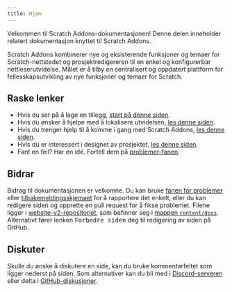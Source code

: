 ```yaml
---
title: Hjem
---
```


Velkommen til Scratch Addons-dokumentasjonen! Denne delen inneholder relatert dokumentasjon knyttet til Scratch Addons.

Scratch Addons kombinerer nye og eksisterende funksjoner og temaer for Scratch-nettstedet og prosjektredigereren til en enkel og konfigurerbar nettleserutvidelse. Målet er å tilby en sentralisert og oppdatert plattform for fellesskapsutvikling av nye funksjoner og temaer for Scratch.

## Raske lenker

- Hvis du ser på å lage en tillegg, [start på denne siden](develop/getting-started/creating-an-addon).
- Hvis du ønsker å hjelpe med å lokalisere utvidelsen, [les denne siden](localization/joining-the-localization-team).
- Hvis du trenger hjelp til å komme i gang med Scratch Addons, [les denne siden](getting-started/quick-start).
- Hvis du er interessert i designet av prosjektet, [les denne siden](reference/design).
- Fant en feil? Har en idé. Fortell dem på [problemer-fanen](https://github.com/ScratchAddons/ScratchAddons/issues).

## Bidrar

Bidrag til dokumentasjonen er velkomne. Du kan bruke [fanen for problemer](https://github.com/ScratchAddons/website-v2/issues) eller [tilbakemeldingsskjemaet](../feedback) for å rapportere det enkelt, eller du kan redigere siden og opprette en pull request for å fikse problemet. Filene ligger i [website-v2-repositoriet](https://github.com/ScratchAddons/website-v2), som befinner seg i [mappen `content/docs`](https://github.com/ScratchAddons/website-v2/tree/master/content/docs). Alternativt fører lenken <kbd>Forbedre siden</kbd> deg til redigering av siden på GitHub.

## Diskuter

Skulle du ønske å diskutere en side, kan du bruke kommentarfeltet som ligger nederst på siden. Som alternativer kan du bli med i [Discord-serveren](https://discord.gg/R5NBqwMjNc) eller delta i [GitHub-diskusjoner](https://github.com/ScratchAddons/ScratchAddons/discussions).
